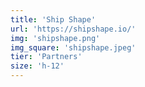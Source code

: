 ```yaml
---
title: 'Ship Shape'
url: 'https://shipshape.io/'
img: 'shipshape.png'
img_square: 'shipshape.jpeg'
tier: 'Partners'
size: 'h-12'
---
```


